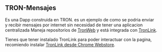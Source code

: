 ## TRON-Mensajes


Es una Dapp construida en TRON. es un ejemplo de como se podria enviar y recibir mensajes por internet sin necesidad de tener una aplicacion centralizada
Maneja repositorios de [TronWeb](https://github.com/tronprotocol/tron-web)
y está integrada con [TronLink](https://github.com/TronWatch/TronLink).

Tienes que tener instalado TronLink para poder interactuar con la pagina, recomiendo instalar  [TronLink desde Chrome Webstore](https://chrome.google.com/webstore/detail/ibnejdfjmmkpcnlpebklmnkoeoihofec/).
